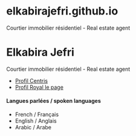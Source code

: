 # elkabirajefri.github.io
Courtier immobilier résidentiel - Real estate agent

# Elkabira Jefri
Courtier immobilier résidentiel  -  Real estate agent
* [Profil Centris](https://www.centris.ca/fr/courtier-immobilier~elkabira-jefri~royal-lepage-du-quartier/g6181)
* [Profil Royal le page](https://www.royallepage.ca/fr/agent/quebec/montreal-st-laurent/elkabira-jefri/52733/)

#### Langues parlées / spoken languages

* French / Français
* English / Anglais
* Arabic / Arabe
